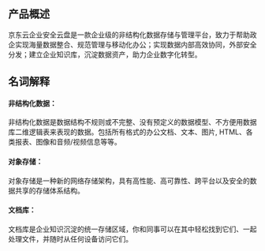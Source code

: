 ## 产品概述
京东云企业安全云盘是一款企业级的非结构化数据存储与管理平台，致力于帮助政企实现海量数据整合、规范管理与移动化办公；实现数据内部高效协同，外部安全分发；建立企业知识库，沉淀数据资产，助力企业数字化转型。

## 名词解释
#### 非结构化数据：
非结构化数据是数据结构不规则或不完整、没有预定义的数据模型、不方便用数据库二维逻辑表来表现的数据。包括所有格式的办公文档、文本、图片, HTML、各类报表、图像和音频/视频信息等等。

#### 对象存储：
对象存储是一种新的网络存储架构，具有高性能、高可靠性、跨平台以及安全的数据共享的存储体系结构。

#### 文档库：
文档库是企业知识沉淀的统一存储区域，你和同事可以在其中轻松找到它们、一起处理文件，并随时从任何设备访问它们。
